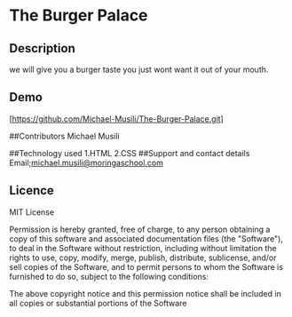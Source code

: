 # The Burger Palace


## Description
we will give you a burger taste you just wont want it out of your mouth.

## Demo
[https://github.com/Michael-Musili/The-Burger-Palace.git] 

##Contributors
Michael Musili

##Technology used
1.HTML
2.CSS
##Support and contact details
Email;michael.musili@moringaschool.com
## Licence

MIT License


Permission is hereby granted, free of charge, to any person obtaining a copy
of this software and associated documentation files (the "Software"), to deal
in the Software without restriction, including without limitation the rights
to use, copy, modify, merge, publish, distribute, sublicense, and/or sell
copies of the Software, and to permit persons to whom the Software is
furnished to do so, subject to the following conditions:

The above copyright notice and this permission notice shall be included in all
copies or substantial portions of the Software
